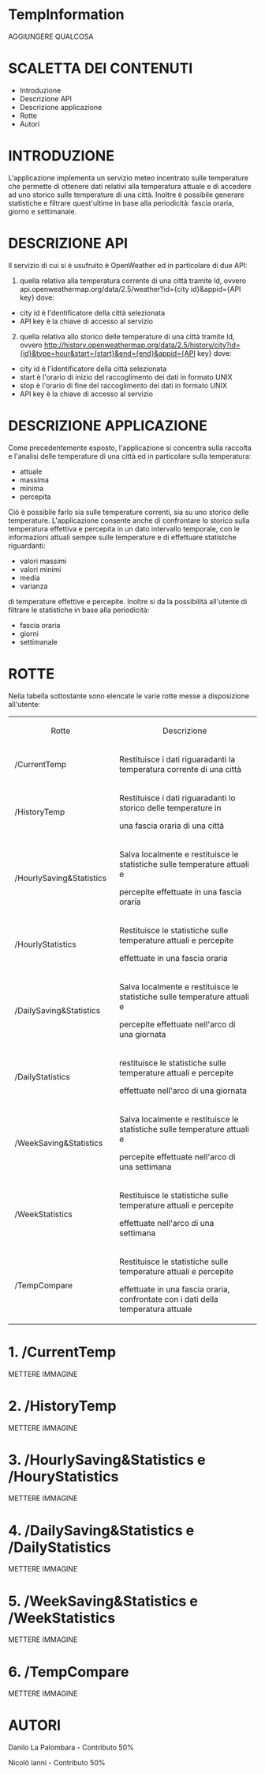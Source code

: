 # TempInformation
AGGIUNGERE QUALCOSA
# SCALETTA DEI CONTENUTI
- Introduzione
- Descrizione API
- Descrizione applicazione
- Rotte
- Autori

# INTRODUZIONE
L'applicazione implementa un servizio meteo incentrato sulle temperature che permette di ottenere dati relativi alla temperatura attuale e di accedere ad uno storico sulle temperature di una città. Inoltre è possibile generare statistiche e filtrare quest'ultime in base alla periodicità: fascia oraria, giorno e settimanale.

# DESCRIZIONE API
Il servizio di cui si è usufruito è OpenWeather ed in particolare di due API:
1. quella relativa alla temperatura corrente di una città tramite Id, ovvero api.openweathermap.org/data/2.5/weather?id={city id}&appid={API key}
dove:
- city id è l'dentificatore della città selezionata
- API key è la chiave di accesso al servizio

2. quella relativa allo storico delle temperature di una città tramite Id, ovvero http://history.openweathermap.org/data/2.5/history/city?id={id}&type=hour&start={start}&end={end}&appid={API key}
dove:
- city id è l'identificatore della città selezionata
- start è l'orario di inizio del raccoglimento dei dati in formato UNIX
- stop è l'orario di fine del raccoglimento dei dati in formato UNIX
- API key è la chiave di accesso al servizio

# DESCRIZIONE APPLICAZIONE
Come precedentemente esposto, l'applicazione si concentra sulla raccolta e l'analisi delle temperature di una città ed in particolare sulla temperatura:
- attuale
- massima
- minima
- percepita
 
Ciò è possibile farlo sia sulle temperature correnti, sia su uno storico delle temperature.
L'applicazione consente anche di confrontare lo storico sulla temperatura effettiva e percepita in un dato intervallo temporale, con le informazioni attuali sempre sulle temperature e di effettuare statistche riguardanti:
- valori massimi
- valori minimi
- media
- varianza

di temperature effettive e percepite. Inoltre si da la possibilità all'utente di filtrare le statistiche in base alla periodicità:
- fascia oraria 
- giorni
- settimanale

# ROTTE
Nella tabella sottostante sono elencate le varie rotte messe a disposizione all'utente:
<table><tr><td class="border_l border_r border_t border_b selected" style="text-align: center; opacity: 1;"><div class="wrap"><div style="margin: 10px 5px;" class="" contenteditable="false"><p><span>Rotte</span></p></div></div></td><td class="border_l border_r border_t border_b selected" style="text-align: center;"><div class="wrap"><div style="margin: 10px 5px;" class="" contenteditable="false"><p><span>Descrizione</span></p></div></div></td></tr><tr><td class="border_l border_r border_t border_b selected" style="text-align: left; opacity: 1;"><div class="wrap"><div style="margin: 10px 5px;" class="" contenteditable="false"><p><span>/CurrentTemp</span></p></div></div></td><td class="border_l border_r border_t border_b selected" style="text-align: left;"><div class="wrap"><div style="margin: 10px 5px;" class="" contenteditable="false"><p><span>Restituisce i dati riguaradanti la temperatura corrente di una città</span></p></div></div></td></tr><tr><td class="border_l border_r border_t border_b selected" style="text-align: left; opacity: 1;"><div class="wrap"><div style="margin: 10px 5px;" class="" contenteditable="false"><p><span>/HistoryTemp</span></p></div></div></td><td class="border_l border_r border_t border_b selected"><div class="wrap"><div style="margin: 10px 5px;" class="" contenteditable="false"><p><span>Restituisce i dati riguaradanti lo storico delle temperature in </span></p><p><span>una fascia oraria di una città</span></p></div></div></td></tr><tr><td class="border_l border_r border_t border_b selected" style="text-align: left; opacity: 1;"><div class="wrap"><div style="margin: 10px 5px;" class="" contenteditable="false"><p><span>/HourlySaving&amp;Statistics</span></p></div></div></td><td class="border_l border_r border_t border_b selected"><div class="wrap"><div style="margin: 10px 5px;" class="" contenteditable="false"><p><span>Salva localmente e restituisce le statistiche sulle temperature attuali e</span></p><p><span>percepite effettuate in una fascia oraria</span></p></div></div></td></tr><tr><td class="border_l border_r border_t border_b selected" style="text-align: left; opacity: 1;"><div class="wrap"><div style="margin: 10px 5px;" class="" contenteditable="false"><p><span>/HourlyStatistics</span></p></div></div></td><td class="border_l border_r border_t border_b selected"><div class="wrap"><div style="margin: 10px 5px;" class="" contenteditable="false"><p><span>Restituisce le statistiche sulle temperature attuali e percepite </span></p><p><span>effettuate in una fascia oraria</span></p></div></div></td></tr><tr><td class="border_l border_r border_t border_b selected" style="text-align: left; opacity: 1;"><div class="wrap"><div style="margin: 10px 5px;" class="" contenteditable="false"><p><span>/DailySaving&amp;Statistics</span></p></div></div></td><td class="border_l border_r border_t border_b selected"><div class="wrap"><div style="margin: 10px 5px;" class="" contenteditable="false"><p><span>Salva localmente e restituisce le statistiche sulle temperature attuali e </span></p><p><span>percepite effettuate nell'arco di una giornata</span></p></div></div></td></tr><tr><td class="border_l border_r border_t border_b selected" style="text-align: left; opacity: 1;"><div class="wrap"><div style="margin: 10px 5px;" class="" contenteditable="false"><p><span>/DailyStatistics</span></p></div></div></td><td class="border_l border_r border_t border_b selected"><div class="wrap"><div style="margin: 10px 5px;" class="" contenteditable="false"><p><span>restituisce le statistiche sulle temperature attuali e percepite </span></p><p><span>effettuate nell'arco di una giornata</span></p></div></div></td></tr><tr><td class="border_l border_r border_t border_b selected" style="text-align: left; opacity: 1;"><div class="wrap"><div style="margin: 10px 5px;" class="" contenteditable="false"><p><span>/WeekSaving&amp;Statistics</span></p></div></div></td><td class="border_l border_r border_t border_b selected"><div class="wrap"><div style="margin: 10px 5px;" class="" contenteditable="false"><p><span>Salva localmente e restituisce le statistiche sulle temperature attuali e</span></p><p><span>percepite effettuate nell'arco di una settimana</span></p></div></div></td></tr><tr><td class="border_l border_r border_t border_b selected" style="text-align: left; opacity: 1;"><div class="wrap"><div style="margin: 10px 5px;" class="" contenteditable="false"><p><span>/WeekStatistics</span></p></div></div></td><td class="border_l border_r border_t border_b selected"><div class="wrap"><div style="margin: 10px 5px;" class="" contenteditable="false"><p><span>Restituisce le statistiche sulle temperature attuali e percepite</span></p><p><span>effettuate nell'arco di una settimana</span></p></div></div></td></tr><tr><td class="border_l border_r border_t border_b selected" style="text-align: left;"><div class="wrap"><div style="margin: 10px 5px;" class="" contenteditable="false"><p><span>/TempCompare</span></p></div></div></td><td class="border_l border_r border_t border_b selected"><div class="wrap"><div class="" contenteditable="false" style="margin: 10px 5px;"><p><span>Restituisce le statistiche sulle temperature attuali e percepite </span></p><p><span>effettuate in una fascia oraria, confrontate con i dati della temperatura attuale</span></p></div></div></td></tr></table>

# 1. /CurrentTemp
METTERE IMMAGINE
# 2. /HistoryTemp
METTERE IMMAGINE
# 3. /HourlySaving&Statistics e /HouryStatistics
METTERE IMMAGINE
# 4. /DailySaving&Statistics e /DailyStatistics
METTERE IMMAGINE
# 5. /WeekSaving&Statistics e /WeekStatistics
METTERE IMMAGINE
# 6. /TempCompare
METTERE IMMAGINE 

# AUTORI
Danilo La Palombara - Contributo 50%

Nicolò Ianni - Contributo 50%
